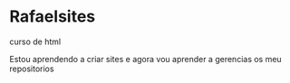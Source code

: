 # Rafaelsites
 curso de html

 Estou aprendendo a criar sites e agora vou aprender a gerencias os meu repositorios
